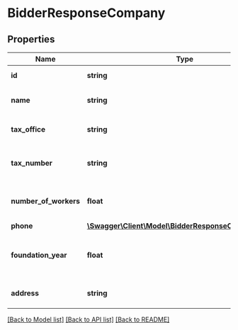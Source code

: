# BidderResponseCompany

## Properties
Name | Type | Description | Notes
------------ | ------------- | ------------- | -------------
**id** | **string** | ID of the company. | [optional] 
**name** | **string** | Name of the company. | [optional] 
**tax_office** | **string** | Tax Office of the company. | [optional] 
**tax_number** | **string** | Tax Number of the company. | [optional] 
**number_of_workers** | **float** | Number of workers in this company. | [optional] 
**phone** | [**\Swagger\Client\Model\BidderResponseCompanyPhone**](BidderResponseCompanyPhone.md) |  | [optional] 
**foundation_year** | **float** | Year when this company was founded. | [optional] 
**address** | **string** | Address of the company. | [optional] 

[[Back to Model list]](../README.md#documentation-for-models) [[Back to API list]](../README.md#documentation-for-api-endpoints) [[Back to README]](../README.md)


